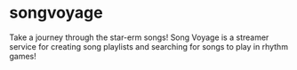 # songvoyage

Take a journey through the star-erm songs! Song Voyage is a streamer service for creating song
playlists and searching for songs to play in rhythm games!
